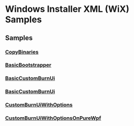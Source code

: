 # Windows Installer XML (WiX) Samples

## Samples

### [CopyBinaries](CopyBinaries)
### [BasicBootstrapper](BasicBootstrapper)
### [BasicCustomBurnUi](BasicCustomBurnUi)
### [BasicCustomBurnUi](BasicCustomBurnUi)
### [CustomBurnUiWithOptions](CustomBurnUiWithOptions)
### [CustomBurnUiWithOptionsOnPureWpf](CustomBurnUiWithOptionsOnPureWpf)